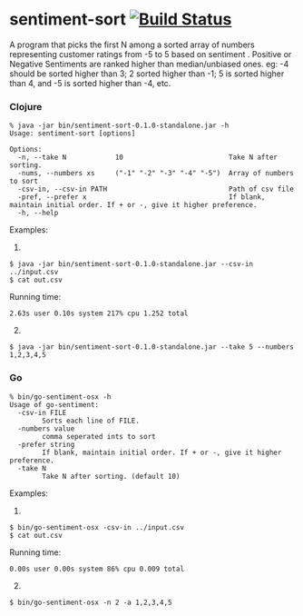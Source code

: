 # sentiment-sort [![Build Status](https://travis-ci.org/cskksc/sentiment-sort.svg)](https://travis-ci.org/cskksc/sentiment-sort)

A program that picks the first N among a sorted array of numbers representing customer ratings from -5 to 5 based on sentiment . Positive or Negative Sentiments are ranked higher than median/unbiased ones. eg: -4 should be sorted higher than 3; 2 sorted higher than -1; 5 is sorted higher than 4, and -5 is sorted higher than -4, etc.

### Clojure

```
% java -jar bin/sentiment-sort-0.1.0-standalone.jar -h
Usage: sentiment-sort [options]

Options:
  -n, --take N            10                          Take N after sorting.
  -nums, --numbers xs     ("-1" "-2" "-3" "-4" "-5")  Array of numbers to sort
  -csv-in, --csv-in PATH                              Path of csv file
  -pref, --prefer x                                   If blank, maintain initial order. If + or -, give it higher preference.
  -h, --help
```

Examples:

1.

	$ java -jar bin/sentiment-sort-0.1.0-standalone.jar --csv-in ../input.csv
	$ cat out.csv


Running time:

```2.63s user 0.10s system 217% cpu 1.252 total```

2.

	$ java -jar bin/sentiment-sort-0.1.0-standalone.jar --take 5 --numbers 1,2,3,4,5

### Go

```
% bin/go-sentiment-osx -h
Usage of go-sentiment:
  -csv-in FILE
		Sorts each line of FILE.
  -numbers value
		comma seperated ints to sort
  -prefer string
		If blank, maintain initial order. If + or -, give it higher preference.
  -take N
		Take N after sorting. (default 10)
```

Examples:

1.

	$ bin/go-sentiment-osx -csv-in ../input.csv
	$ cat out.csv

Running time:

```0.00s user 0.00s system 86% cpu 0.009 total```

2.

	$ bin/go-sentiment-osx -n 2 -a 1,2,3,4,5
